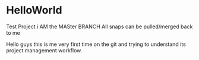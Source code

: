 # HelloWorld
Test Project
i AM the MASter BRANCH
All snaps can be pulled/merged back to me


Hello guys 
this is me very first time on the git and trying to understand its project management workflow.
